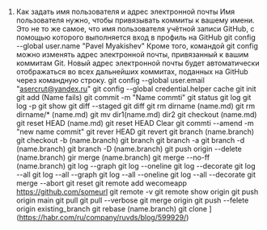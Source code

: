 1. Как задать имя пользователя и адрес электронной почты
Имя пользователя нужно, чтобы привязывать коммиты к вашему имени. Это не то же самое, что имя пользователя учётной записи GitHub, с помощью которого выполняется вход в профиль на GitHub
git config --global user.name "Pavel Myakishev"
Кроме того, командой git config можно изменять адрес электронной почты, привязанный к вашим коммитам Git. Новый адрес электронной почты будет автоматически отображаться во всех дальнейших коммитах, поданных на GitHub через командную строку.
git config --global user.email "asercrut@yandex.ru"
git config --global credential.helper cache
git init
git add (Name fails)
git commit -m "Name commti"
git status
git log
git log -p
git show
git diff --staged
git diff
git rm dirname (name.md)
git rm dirname/* (name.md)
git mv dir1(name.md) dir2
git checkout (name.md)
git reset HEAD (name.md)
git reset HEAD
Clear
git commti --amend -m "new name commit"
git rever HEAD
git revert
git branch (name.branch)
git checkout -b (name.branch)
git branch
git branch -a
git branch -d (name.branch)
git branch -D (name.branch)
git push origin --delete (name.branch)
gir merge (name.branch)
git merge --no-ff (name.branch)
git log --graph
git log --oneline
git log --decorate
git log --all
git log --all --graph
git log --all --oneline
git log --all --decorate
git merge --abort
git reset
git remote add wecomeapp https://github.com/someurl
git remote -v
git remote show origin
git push origin main
git pull
git pull --verbose
git merge origin
git push --felete origin existing_branch
git rebase (name.branch)
git clone
](https://habr.com/ru/company/ruvds/blog/599929/)

